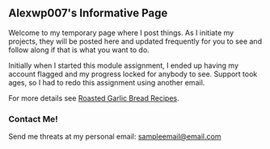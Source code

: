 ## Alexwp007's Informative Page

Welcome to my temporary page where I post things. As I initiate my projects, they will be posted here and updated frequently for you to see and follow along if that is what you want to do.


Initially when I started this module assignment, I ended up having my account flagged and my progress locked for anybody to see. Support took ages, so I had to redo this assignment using another email. 




For more details see [Roasted Garlic Bread Recipes](https://www.allrecipes.com/recipe/75133/roasted-garlic-bread/?internalSource=streams&referringId=14966&referringContentType=Recipe%20Hub&clickId=st_trending_b).


### Contact Me!

Send me threats at my personal email: sampleemail@email.com

